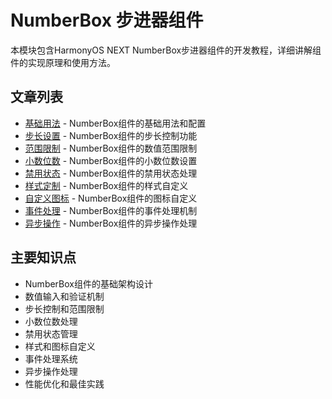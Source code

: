 # NumberBox 步进器组件

本模块包含HarmonyOS NEXT NumberBox步进器组件的开发教程，详细讲解组件的实现原理和使用方法。

## 文章列表

- [基础用法](basic.md) - NumberBox组件的基础用法和配置
- [步长设置](step.md) - NumberBox组件的步长控制功能
- [范围限制](range.md) - NumberBox组件的数值范围限制
- [小数位数](decimal.md) - NumberBox组件的小数位数设置
- [禁用状态](disabled.md) - NumberBox组件的禁用状态处理
- [样式定制](style.md) - NumberBox组件的样式自定义
- [自定义图标](icon.md) - NumberBox组件的图标自定义
- [事件处理](event.md) - NumberBox组件的事件处理机制
- [异步操作](async.md) - NumberBox组件的异步操作处理

## 主要知识点

- NumberBox组件的基础架构设计
- 数值输入和验证机制
- 步长控制和范围限制
- 小数位数处理
- 禁用状态管理
- 样式和图标自定义
- 事件处理系统
- 异步操作处理
- 性能优化和最佳实践